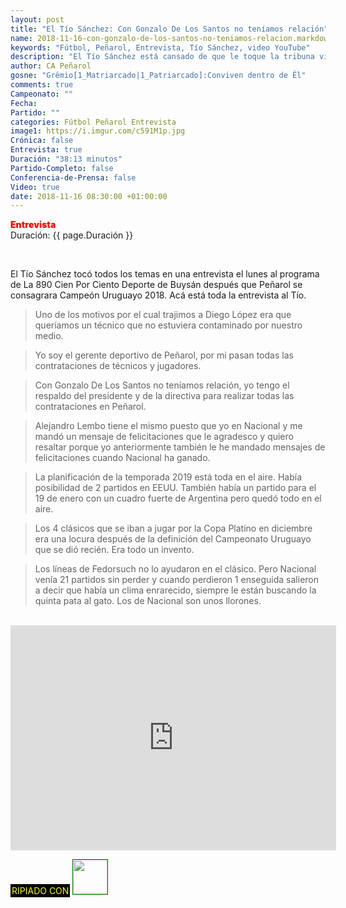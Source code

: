 ```yaml
---
layout: post
title: "El Tío Sánchez: Con Gonzalo De Los Santos no teníamos relación"
name: 2018-11-16-con-gonzalo-de-los-santos-no-teniamos-relacion.markdown
keywords: "Fútbol, Peñarol, Entrevista, Tío Sánchez, video YouTube"
description: "El Tío Sánchez está cansado de que le toque la tribuna visitante de Nacional arriba del vestuario de Peñarol por los insultos que debe de soportar, los h.d.p le gritaban asesino entre otras cosas "
author: CA Peñarol
gosne: "Grêmio[1_Matriarcado|1_Patriarcado]:Conviven dentro de Êl"
comments: true
Campeonato: ""
Fecha:
Partido: ""
categories: Fútbol Peñarol Entrevista
image1: https://i.imgur.com/c591M1p.jpg
Crónica: false
Entrevista: true
Duración: "38:13 minutos"
Partido-Completo: false
Conferencia-de-Prensa: false
Video: true
date: 2018-11-16 08:30:00 +01:00:00
---
```


<span style="color:red;font-weight:900">Entrevista</span><br>
<span>Duración: {{ page.Duración }}</span><br>

<br>

El Tío Sánchez tocó todos los temas en una entrevista el lunes al programa de La 890 Cien Por Ciento Deporte de Buysán después que Peñarol se consagrara Campeón Uruguayo 2018. Acá está toda la entrevista al Tío.

<blockquote>
  Uno de los motivos por el cual trajimos a Diego López era que queríamos un técnico que no estuviera contaminado por nuestro medio.
</blockquote>

<blockquote>
  Yo soy el gerente deportivo de Peñarol, por mi pasan todas las contrataciones de técnicos y jugadores.
</blockquote>

<blockquote>
  Con Gonzalo De Los Santos no teníamos relación, yo tengo el respaldo del presidente y de la directiva para realizar todas las contrataciones en Peñarol.
</blockquote>

<blockquote>
  Alejandro Lembo tiene el mismo puesto que yo en Nacional y me mandó un mensaje de felicitaciones que le agradesco y quiero resaltar porque yo anteriormente también le he mandado mensajes de felicitaciones cuando Nacional ha ganado.
</blockquote>

<blockquote>
  La planificación de la temporada 2019 está toda en el aire. Había posibilidad de 2 partidos en EEUU. También había un partido para el 19 de enero con un cuadro fuerte de Argentina pero quedó todo en el aire.
</blockquote>

<blockquote>
  Los 4 clásicos que se iban a jugar por la Copa Platino en diciembre era una locura después de la definición del Campeonato Uruguayo que se dió recién. Era todo un invento.
</blockquote>

<blockquote>
  Los líneas de Fedorsuch no lo ayudaron en el clásico. Pero Nacional venía 21 partidos sin perder y cuando perdieron 1 enseguida salieron a decir que había un clima enrarecido, siempre le están buscando la quinta pata al gato. Los de Nacional son unos llorones.
</blockquote>

<br>

<iframe width="521" height="360" src="https://www.youtube.com/embed/7iaqNpnRsE4" frameborder="0" allow="accelerometer; autoplay; encrypted-media; gyroscope; picture-in-picture" allowfullscreen></iframe>

<br>

<span style="color:yellow;background:black;padding:2px;">RIPIADO CON</span> <a href="http://ffmpeg.org"><img src="{{ site.url }}/images/ffmpeg.png" width="55px" style="border:1px solid green;"></a>
